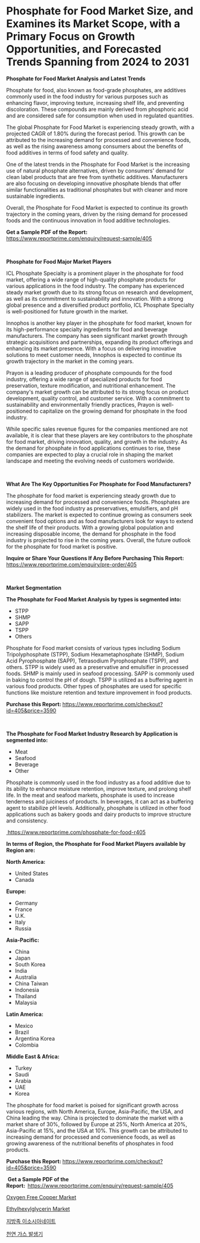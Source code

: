 <p><h1>Phosphate for Food Market Size, and Examines its Market Scope, with a Primary Focus on Growth Opportunities, and Forecasted Trends Spanning from 2024 to 2031</h1></p><p><strong>Phosphate for Food Market Analysis and Latest Trends</strong></p>
<p><p>Phosphate for food, also known as food-grade phosphates, are additives commonly used in the food industry for various purposes such as enhancing flavor, improving texture, increasing shelf life, and preventing discoloration. These compounds are mainly derived from phosphoric acid and are considered safe for consumption when used in regulated quantities.</p><p>The global Phosphate for Food Market is experiencing steady growth, with a projected CAGR of 1.80% during the forecast period. This growth can be attributed to the increasing demand for processed and convenience foods, as well as the rising awareness among consumers about the benefits of food additives in terms of food safety and quality.</p><p>One of the latest trends in the Phosphate for Food Market is the increasing use of natural phosphate alternatives, driven by consumers' demand for clean label products that are free from synthetic additives. Manufacturers are also focusing on developing innovative phosphate blends that offer similar functionalities as traditional phosphates but with cleaner and more sustainable ingredients.</p><p>Overall, the Phosphate for Food Market is expected to continue its growth trajectory in the coming years, driven by the rising demand for processed foods and the continuous innovation in food additive technologies.</p></p>
<p><strong>Get a Sample PDF of the Report:&nbsp;</strong> <a href="https://www.reportprime.com/enquiry/request-sample/405">https://www.reportprime.com/enquiry/request-sample/405</a></p>
<p>&nbsp;</p>
<p><strong>Phosphate for Food Major Market Players</strong></p>
<p><p>ICL Phosphate Specialty is a prominent player in the phosphate for food market, offering a wide range of high-quality phosphate products for various applications in the food industry. The company has experienced steady market growth due to its strong focus on research and development, as well as its commitment to sustainability and innovation. With a strong global presence and a diversified product portfolio, ICL Phosphate Specialty is well-positioned for future growth in the market.</p><p>Innophos is another key player in the phosphate for food market, known for its high-performance specialty ingredients for food and beverage manufacturers. The company has seen significant market growth through strategic acquisitions and partnerships, expanding its product offerings and enhancing its market presence. With a focus on delivering innovative solutions to meet customer needs, Innophos is expected to continue its growth trajectory in the market in the coming years.</p><p>Prayon is a leading producer of phosphate compounds for the food industry, offering a wide range of specialized products for food preservation, texture modification, and nutritional enhancement. The company's market growth can be attributed to its strong focus on product development, quality control, and customer service. With a commitment to sustainability and environmentally friendly practices, Prayon is well-positioned to capitalize on the growing demand for phosphate in the food industry.</p><p>While specific sales revenue figures for the companies mentioned are not available, it is clear that these players are key contributors to the phosphate for food market, driving innovation, quality, and growth in the industry. As the demand for phosphate in food applications continues to rise, these companies are expected to play a crucial role in shaping the market landscape and meeting the evolving needs of customers worldwide.</p></p>
<p>&nbsp;</p>
<p><strong>What Are The Key Opportunities For Phosphate for Food Manufacturers?</strong></p>
<p><p>The phosphate for food market is experiencing steady growth due to increasing demand for processed and convenience foods. Phosphates are widely used in the food industry as preservatives, emulsifiers, and pH stabilizers. The market is expected to continue growing as consumers seek convenient food options and as food manufacturers look for ways to extend the shelf life of their products. With a growing global population and increasing disposable income, the demand for phosphate in the food industry is projected to rise in the coming years. Overall, the future outlook for the phosphate for food market is positive.</p></p>
<p><strong>Inquire or Share Your Questions If Any Before Purchasing This Report:</strong> <a href="https://www.reportprime.com/enquiry/pre-order/405">https://www.reportprime.com/enquiry/pre-order/405</a></p>
<p>&nbsp;</p>
<p><strong>Market Segmentation</strong></p>
<p><strong>The Phosphate for Food Market Analysis by types is segmented into:</strong></p>
<p><ul><li>STPP</li><li>SHMP</li><li>SAPP</li><li>TSPP</li><li>Others</li></ul></p>
<p><p>Phosphate for Food market consists of various types including Sodium Tripolyphosphate (STPP), Sodium Hexametaphosphate (SHMP), Sodium Acid Pyrophosphate (SAPP), Tetrasodium Pyrophosphate (TSPP), and others. STPP is widely used as a preservative and emulsifier in processed foods. SHMP is mainly used in seafood processing. SAPP is commonly used in baking to control the pH of dough. TSPP is utilized as a buffering agent in various food products. Other types of phosphates are used for specific functions like moisture retention and texture improvement in food products.</p></p>
<p><strong>Purchase this Report:&nbsp;</strong><a href="https://www.reportprime.com/checkout?id=405&price=3590">https://www.reportprime.com/checkout?id=405&price=3590</a></p>
<p>&nbsp;</p>
<p><strong>The Phosphate for Food Market Industry Research by Application is segmented into:</strong></p>
<p><ul><li>Meat</li><li>Seafood</li><li>Beverage</li><li>Other</li></ul></p>
<p><p>Phosphate is commonly used in the food industry as a food additive due to its ability to enhance moisture retention, improve texture, and prolong shelf life. In the meat and seafood markets, phosphate is used to increase tenderness and juiciness of products. In beverages, it can act as a buffering agent to stabilize pH levels. Additionally, phosphate is utilized in other food applications such as bakery goods and dairy products to improve structure and consistency.</p></p>
<p><a href="https://www.reportprime.com/phosphate-for-food-r405">&nbsp;https://www.reportprime.com/phosphate-for-food-r405</a></p>
<p><strong>In terms of Region, the Phosphate for Food Market Players available by Region are:</strong></p>
<p>
    <p> <strong> North America: </strong>
        <ul>
            <li>United States</li>
            <li>Canada</li>
        </ul>
        </p> 
    <p> <strong> Europe: </strong>
        <ul>
            <li>Germany</li>
            <li>France</li>
            <li>U.K.</li>
            <li>Italy</li>
            <li>Russia</li>
        </ul>
        </p> 
    <p> <strong> Asia-Pacific: </strong>
        <ul>
            <li>China</li>
            <li>Japan</li>
            <li>South Korea</li>
            <li>India</li>
            <li>Australia</li>
            <li>China Taiwan</li>
            <li>Indonesia</li>
            <li>Thailand</li>
            <li>Malaysia</li>
        </ul>
        </p> 
    <p> <strong> Latin America: </strong>
        <ul>
            <li>Mexico</li>
            <li>Brazil</li>
            <li>Argentina Korea</li>
            <li>Colombia</li>
        </ul>
        </p> 
    <p> <strong> Middle East & Africa: </strong>
        <ul>
            <li>Turkey</li>
            <li>Saudi</li>
            <li>Arabia</li>
            <li>UAE</li>
            <li>Korea</li>
        </ul>
    </p>
    </p>
<p><p>The phosphate for food market is poised for significant growth across various regions, with North America, Europe, Asia-Pacific, the USA, and China leading the way. China is projected to dominate the market with a market share of 30%, followed by Europe at 25%, North America at 20%, Asia-Pacific at 15%, and the USA at 10%. This growth can be attributed to increasing demand for processed and convenience foods, as well as growing awareness of the nutritional benefits of phosphates in food products.</p></p>
<p><strong>Purchase this Report: </strong><a href="https://www.reportprime.com/checkout?id=405&price=3590">https://www.reportprime.com/checkout?id=405&price=3590</a></p>
<p>&nbsp;<strong>Get a Sample PDF of the Report:&nbsp;&nbsp;</strong><a href="https://www.reportprime.com/enquiry/request-sample/405">https://www.reportprime.com/enquiry/request-sample/405</a></p>
<p><strong></strong></p>
<p><p><a href="https://github.com/EbonyHane1955/Market-Research-Report-List-1/blob/main/oxygen-free-copper-market.md">Oxygen Free Copper Market</a></p><p><a href="https://github.com/NaomieConner2023/Market-Research-Report-List-1/blob/main/ethylhexylglycerin-market.md">Ethylhexylglycerin Market</a></p><p><a href="https://github.com/RonSpencer61/Market-Research-Report-List-1/blob/main/297801767511.md">지방족 이소시아네이트</a></p><p><a href="https://github.com/CarmellaLang1/Market-Research-Report-List-1/blob/main/199354267513.md">천연 가스 발생기</a></p></p>